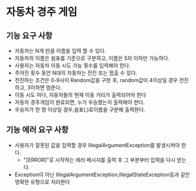# 자동차 경주 게임
## 기능 요구 사항
- 자동차는 N개 만큼 이름을 입력 할 수 있다.
- 자동차의 이름은 쉼표를 기준으로 구분하고, 이름은 5자 이하만 가능하다.
- 사용자는 자동차 이동 시도 가능 횟수를 입력해야 한다.
- 주어진 횟수 동안 N대의 자동차는 전진 또는 멈출 수 있다.
- 전진하는 조건은 0-9사이 Random값을 구한 후, random값이 4이상일 경우 전진하고, 3이하면 멈춘다.
- 이동 시도 마다, 자동차들의 현재 이동 거리가 출력되어야 한다
- 자동차 경주게임이 완료되면, 누가 우승했는지 출력해야 한다.
- 우승자가 한 명 이상일 경우,쉼표(,)로이름을 구분해 출력한다.

## 기능 에러 요구 사항
- 사용자가 잘못된 값을 입력할 경우 IllegalArgumentException를 발생시켜야 한다. 
  - "[ERROR]"로 시작하는 에러 메시지를 출력 후 그 부분부터 입력을 다시 받는다.
- Exception이 아닌 IllegalArgumentException,IllegalStateException등과 같은 명확한 유형으로 처리한다
